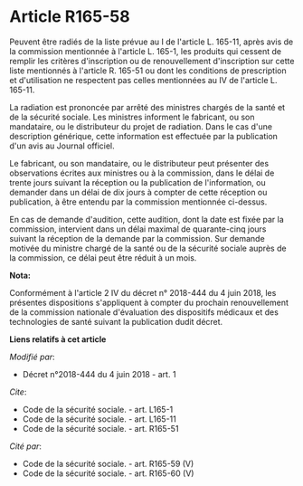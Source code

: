 # Article R165-58

Peuvent être radiés de la liste prévue au I de l'article L. 165-11, après avis de la commission mentionnée à l'article L.
165-1, les produits qui cessent de remplir les critères d'inscription ou de renouvellement d'inscription sur cette liste
mentionnés à l'article R. 165-51 ou dont les conditions de prescription et d'utilisation ne respectent pas celles mentionnées
au IV de l'article L. 165-11.

La radiation est prononcée par arrêté des ministres chargés de la santé et de la sécurité sociale. Les ministres informent le
fabricant, ou son mandataire, ou le distributeur du projet de radiation. Dans le cas d'une description générique, cette
information est effectuée par la publication d'un avis au Journal officiel.

Le fabricant, ou son mandataire, ou le distributeur peut présenter des observations écrites aux ministres ou à la commission,
dans le délai de trente jours suivant la réception ou la publication de l'information, ou demander dans un délai de dix jours
à compter de cette réception ou publication, à être entendu par la commission mentionnée ci-dessus.

En cas de demande d'audition, cette audition, dont la date est fixée par la commission, intervient dans un délai maximal de
quarante-cinq jours suivant la réception de la demande par la commission. Sur demande motivée du ministre chargé de la santé
ou de la sécurité sociale auprès de la commission, ce délai peut être réduit à un mois.

**Nota:**

Conformément à l'article 2 IV du décret n° 2018-444 du 4 juin 2018, les présentes dispositions s'appliquent à compter du
prochain renouvellement de la commission nationale d'évaluation des dispositifs médicaux et des technologies de santé suivant
la publication dudit décret.

**Liens relatifs à cet article**

_Modifié par_:

  - Décret n°2018-444 du 4 juin 2018 - art. 1

_Cite_:

  - Code de la sécurité sociale. - art. L165-1
  - Code de la sécurité sociale. - art. L165-11
  - Code de la sécurité sociale. - art. R165-51

_Cité par_:

  - Code de la sécurité sociale. - art. R165-59 (V)
  - Code de la sécurité sociale. - art. R165-60 (V)
